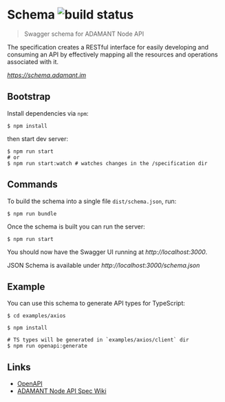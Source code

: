 # Schema ![build status](https://img.shields.io/github/actions/workflow/status/Adamant-im/adamant-schema/github-pages.yaml?branch=master)

> Swagger schema for ADAMANT Node API

The specification creates a RESTful interface for easily developing and consuming an API by effectively mapping all the resources and operations associated with it.

_https://schema.adamant.im_

## Bootstrap

Install dependencies via `npm`:

```
$ npm install
```

then start dev server:

```shell
$ npm run start
# or
$ npm run start:watch # watches changes in the /specification dir
```

## Commands

To build the schema into a single file `dist/schema.json`, run:

```shell
$ npm run bundle
```

Once the schema is built you can run the server:

```shell
$ npm run start
```

You should now have the Swagger UI running at _http://localhost:3000_.

JSON Schema is available under _http://localhost:3000/schema.json_

## Example

You can use this schema to generate API types for TypeScript:

```shell
$ cd examples/axios

$ npm install

# TS types will be generated in `examples/axios/client` dir
$ npm run openapi:generate
```

## Links

- [OpenAPI](https://swagger.io/specification/)
- [ADAMANT Node API Spec Wiki](https://github.com/Adamant-im/adamant/wiki/API-Specification)
